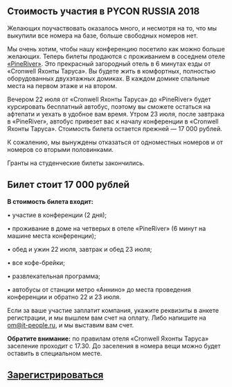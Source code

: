 ## Стоимость участия в PYCON RUSSIA 2018

Желающих поучаствовать оказалось много, и несмотря на то, что мы выкупили все номера на базе, больше свободных номеров нет. 

Мы очень хотим, чтобы нашу конференцию посетило как можно больше желающих. Теперь билеты продаются с проживанием в соседнем отеле [«PineRiver»](http://pineriver.ru). Это прекрасный загородный отель в 6 минутах езды от «Cronwell Яхонты Таруса». Вы будете жить в комфортных, полностью оборудованных двухэтажных домиках. В каждом домике спальные места на первом этаже и на втором.

Вечером 22 июля от «Cronwell Яхонты Таруса» до «PineRiver» будет курсировать бесплатный автобус, поэтому вы сможете остаться на афтепати и уехать в удобное вам время. Утром 23 июля, после завтрака в «PineRiver», автобус привезет вас к началу конференции в «Cronwell Яхонты Таруса». Стоимость билета остается прежней — 17 000 рублей. 

К сожалению, мы вынуждены отказаться от одноместных номеров и от номеров со вторыми половинками.

Гранты на студенческие билеты закончились. 

## Билет стоит 17 000 рублей 

<b>В стоимость билета входит:</b>

• участие в конференции (2 дня);

• проживание в доме на четверых в отеле «PineRiver» (6 минут на машине места конференции);

• обед и ужин 22 июля, завтрак и обед 23 июля;

• все кофе-брейки;

• развлекательная программа;

• автобусы от станции метро «Аннино» до места проведения конференции и обратно 22 и 23 июля.

Если за ваше участие заплатит компания, укажите реквизиты в анкете регистрации, и мы вышлем вам счет на оплату. Либо напишите на [om@it-people.ru](mailto:om.itpeople@gmail.com), и мы выставим вам счет.

<b>Обратите внимание:</b> по правилам отеля «Cronwell Яхонты Таруса» заселение проходит с 17.30. До заселения в номера вещи можно будет оставить в специальном месте.

## [Зарегистрироваться](http://pycon.ru/2018/register/)
